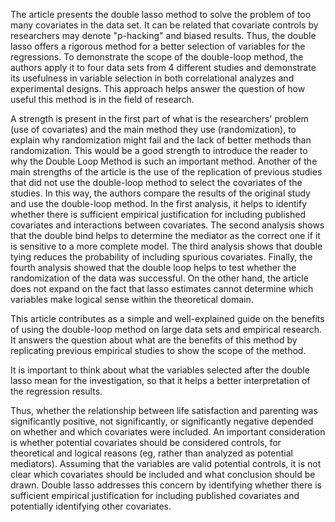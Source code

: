The article presents the double lasso method to solve the problem of too many covariates in the data set. It can be related that covariate controls by researchers may denote "p-hacking" and biased results. Thus, the double lasso offers a rigorous method for a better selection of variables for the regressions. To demonstrate the scope of the double-loop method, the authors apply it to four data sets from 4 different studies and demonstrate its usefulness in variable selection in both correlational analyzes and experimental designs. This approach helps answer the question of how useful this method is in the field of research.

A strength is present in the first part of what is the researchers' problem (use of covariates) and the main method they use (randomization), to explain why randomization might fail and the lack of better methods than randomization. This would be a good strength to introduce the reader to why the Double Loop Method is such an important method.
Another of the main strengths of the article is the use of the replication of previous studies that did not use the double-loop method to select the covariates of the studies. In this way, the authors compare the results of the original study and use the double-loop method. In the first analysis, it helps to identify whether there is sufficient empirical justification for including published covariates and interactions between covariates. The second analysis shows that the double bind helps to determine the mediator as the correct one if it is sensitive to a more complete model. The third analysis shows that double tying reduces the probability of including spurious covariates. Finally, the fourth analysis showed that the double loop helps to test whether the randomization of the data was successful.
On the other hand, the article does not expand on the fact that lasso estimates cannot determine which variables make logical sense within the theoretical domain.

This article contributes as a simple and well-explained guide on the benefits of using the double-loop method on large data sets and empirical research. It answers the question about what are the benefits of this method by replicating previous empirical studies to show the scope of the method.

It is important to think about what the variables selected after the double lasso mean for the investigation, so that it helps a better interpretation of the regression results.

Thus, whether the relationship between life satisfaction and parenting was significantly positive, not significantly, or significantly negative depended on whether and which covariates were included. An important consideration is whether potential covariates should be considered controls, for theoretical and logical reasons (eg, rather than analyzed as potential mediators). Assuming that the variables are valid potential controls, it is not clear which covariates should be included and what conclusion should be drawn.
Double lasso addresses this concern by identifying whether there is sufficient empirical justification for including published covariates and potentially identifying other covariates.